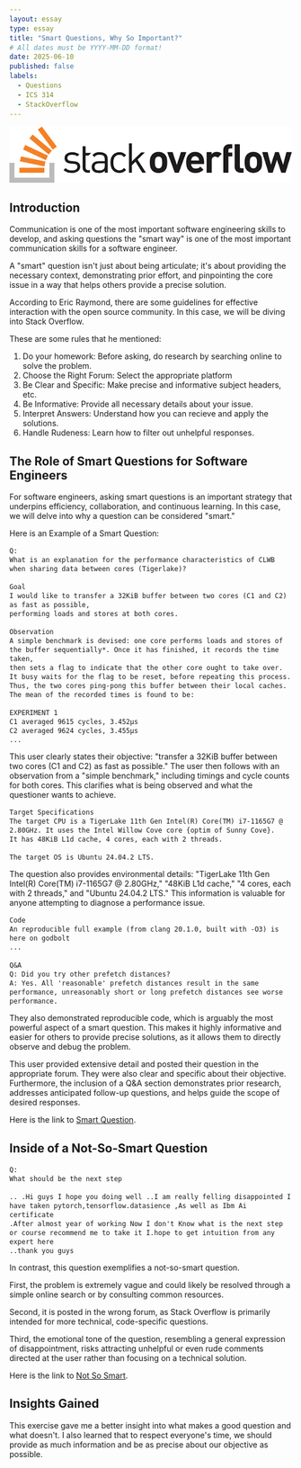 ```yaml
---
layout: essay
type: essay
title: "Smart Questions, Why So Important?"
# All dates must be YYYY-MM-DD format!
date: 2025-06-10
published: false
labels:
  - Questions
  - ICS 314
  - StackOverflow
---
```


<img src="../img/stackoverflow.jpeg">


## Introduction


Communication is one of the most important software engineering skills to develop, and asking questions the "smart way" is one of the most important communication skills for a software engineer.


A "smart" question isn't just about being articulate; it's about providing the necessary context, demonstrating prior effort, and pinpointing the core issue in a way that helps others provide a precise solution.


According to Eric Raymond, there are some guidelines for effective interaction with the open source community. In this case, we will be diving into Stack Overflow.


These are some rules that he mentioned:

1. Do your homework: Before asking, do research by searching online to solve the problem.
2. Choose the Right Forum: Select the appropriate platform
3. Be Clear and Specific: Make precise and informative subject headers, etc.
4. Be Informative: Provide all necessary details about your issue.
5. Interpret Answers: Understand how you can recieve and apply the solutions.
6. Handle Rudeness: Learn how to filter out unhelpful responses.



## The Role of Smart Questions for Software Engineers

 
For software engineers, asking smart questions is an important strategy that underpins efficiency, collaboration, and continuous learning. In this case, we will delve into why a question can be considered "smart."


Here is an Example of a Smart Question:

```
Q:
What is an explanation for the performance characteristics of CLWB when sharing data between cores (Tigerlake)?

Goal
I would like to transfer a 32KiB buffer between two cores (C1 and C2) as fast as possible,
performing loads and stores at both cores.

Observation
A simple benchmark is devised: one core performs loads and stores of the buffer sequentially*. Once it has finished, it records the time taken,
then sets a flag to indicate that the other core ought to take over. It busy waits for the flag to be reset, before repeating this process.
Thus, the two cores ping-pong this buffer between their local caches. The mean of the recorded times is found to be:

EXPERIMENT 1
C1 averaged 9615 cycles, 3.452µs
C2 averaged 9624 cycles, 3.455µs
...
```


This user clearly states their objective: "transfer a 32KiB buffer between two cores (C1 and C2) as fast as possible." The user then follows with an observation from a "simple benchmark," including timings and cycle counts for both cores. This clarifies what is being observed and what the questioner wants to achieve.


```
Target Specifications
The target CPU is a TigerLake 11th Gen Intel(R) Core(TM) i7-1165G7 @ 2.80GHz. It uses the Intel Willow Cove core {optim of Sunny Cove}.
It has 48KiB L1d cache, 4 cores, each with 2 threads.

The target OS is Ubuntu 24.04.2 LTS.
```


The question also provides environmental details: "TigerLake 11th Gen Intel(R) Core(TM) i7-1165G7 @ 2.80GHz," "48KiB L1d cache," "4 cores, each with 2 threads," and "Ubuntu 24.04.2 LTS." This information is valuable for anyone attempting to diagnose a performance issue.


```
Code
An reproducible full example (from clang 20.1.0, built with -O3) is here on godbolt
...

Q&A
Q: Did you try other prefetch distances?
A: Yes. All 'reasonable' prefetch distances result in the same performance, unreasonably short or long prefetch distances see worse performance.
```


They also demonstrated reproducible code, which is arguably the most powerful aspect of a smart question. This makes it highly informative and easier for others to provide precise solutions, as it allows them to directly observe and debug the problem.


This user provided extensive detail and posted their question in the appropriate forum. They were also clear and specific about their objective. Furthermore, the inclusion of a Q&A section demonstrates prior research, addresses anticipated follow-up questions, and helps guide the scope of desired responses.


Here is the link to [Smart Question](https://stackoverflow.com/questions/79646975/what-is-an-explanation-for-the-performance-characteristics-of-clwb-when-sharing).



## Inside of a Not-So-Smart Question


```
Q:
What should be the next step

.. .Hi guys I hope you doing well ..I am really felling disappointed I have taken pytorch,tensorflow.datasience ,As well as Ibm Ai certificate
.After almost year of working Now I don't Know what is the next step or course recommend me to take it I.hope to get intuition from any expert here
..thank you guys
```


In contrast, this question exemplifies a not-so-smart question.


First, the problem is extremely vague and could likely be resolved through a simple online search or by consulting common resources.


Second, it is posted in the wrong forum, as Stack Overflow is primarily intended for more technical, code-specific questions.


Third, the emotional tone of the question, resembling a general expression of disappointment, risks attracting unhelpful or even rude comments directed at the user rather than focusing on a technical solution.


Here is the link to [Not So Smart](https://stackoverflow.com/questions/79661426/what-should-be-the-next-step).



## Insights Gained


This exercise gave me a better insight into what makes a good question and what doesn't. I also learned that to respect everyone's time, we should provide as much information and be as precise about our objective as possible.
